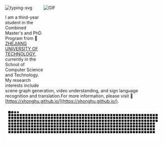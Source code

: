 <img align="right" alt="GIF" src="https://github.com/abhisheknaiidu/abhisheknaiidu/blob/master/code.gif?raw=true" width="380" height="260" title="Do what you like, and do it best!">

<img src="https://readme-typing-svg.herokuapp.com?font=Fira+Code&weight=900&duration=5002&pause=1000&color=F78CDF&width=435&lines=%F0%9F%91%8BHi%EF%BC%8CI+am+Hong-Xiang+Hu." alt="typing-svg">

  I am a third-year student in the Combined Master's and PhD Program from :school:[ZHEJIANG UNIVERSITY OF TECHNOLOGY](https://www.zjut.edu.cn/), currently in the School of Computer Science and Technology. My research interests include scene graph generation, video understanding, and sign language recognition and translation.For more information, please visit :information_desk_person:[https://xhonghu.github.io/](https://xhonghu.github.io/).

<div align="center"><img src="https://raw.githubusercontent.com/Achuan-2/Achuan-2/main/assets/github-contribution-grid-snake.svg" ></div>
